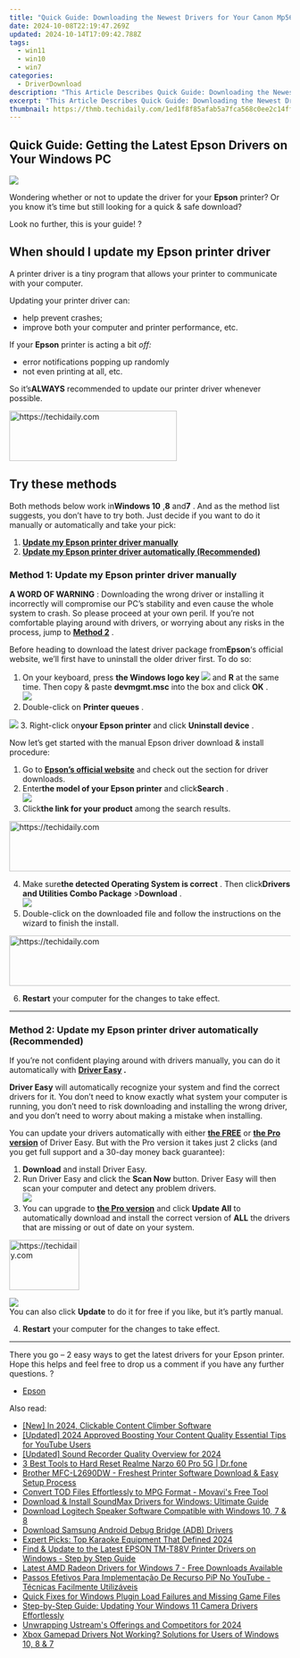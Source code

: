 ```yaml
---
title: "Quick Guide: Downloading the Newest Drivers for Your Canon Mp56e"
date: 2024-10-08T22:19:47.269Z
updated: 2024-10-14T17:09:42.788Z
tags:
  - win11
  - win10
  - win7
categories:
  - DriverDownload
description: "This Article Describes Quick Guide: Downloading the Newest Drivers for Your Canon Mp56e"
excerpt: "This Article Describes Quick Guide: Downloading the Newest Drivers for Your Canon Mp56e"
thumbnail: https://thmb.techidaily.com/1ed1f8f85afab5a7fca568c0ee2c14ff79c348483068f7828bd0bf2b8998726c.jpg
---
```


## Quick Guide: Getting the Latest Epson Drivers on Your Windows PC

![](https://images.drivereasy.com/wp-content/uploads/2018/10/img_5bb83cee67a19.jpg)

 Wondering whether or not to update the driver for your **Epson**  printer? Or you know it’s time but still looking for a quick & safe download?

Look no further, this is your guide! ?

## When should I update my **Epson** printer driver

 A printer driver is a tiny program that allows your printer to communicate with your computer.

Updating your printer driver can:

* help prevent crashes;
* improve both your computer and printer performance, etc.

 If your **Epson**  printer is acting a bit _off:_

* error notifications popping up randomly
* not even printing at all, etc.

 So it’s**ALWAYS** recommended to update our printer driver whenever possible.

<!-- affiliate ads begin -->
<a href="https://aligracehair.sjv.io/c/5597632/2027176/19272" target="_top" id="2027176">
  <img src="//a.impactradius-go.com/display-ad/19272-2027176" border="0" alt="https://techidaily.com" width="300" height="90"/>
</a>
<img height="0" width="0" src="https://aligracehair.sjv.io/i/5597632/2027176/19272" style="position:absolute;visibility:hidden;" border="0" />
<!-- affiliate ads end -->

## Try these methods

 Both methods below work in**Windows 10** ,**8** and**7** .  And as the method list suggests, you don’t have to try both. Just decide if you want to do it manually or automatically and take your pick:

1. [**Update my Epson printer driver manually**](https://tools.techidaily.com/drivereasy/download/)
2. [**Update my Epson printer driver automatically (Recommended)**](https://tools.techidaily.com/drivereasy/download/)

### Method 1: Update my Epson printer driver manually

**A WORD OF WARNING** : Downloading the wrong driver or installing it incorrectly will compromise our PC’s stability and even cause the whole system to crash. So please proceed at your own peril. If you’re not comfortable playing around with drivers, or worrying about any risks in the process, jump to [**Method 2**](https://tools.techidaily.com/drivereasy/download/) .

Before heading to download the latest driver package from**Epson**‘s official website, we’ll first have to uninstall the older driver first. To do so:  

1. On your keyboard, press   **the Windows logo key ![](https://images.drivereasy.com/wp-content/uploads/2018/04/img_5ae0331bc08e4.png)**  and **R** at the same time. Then copy & paste **devmgmt.msc**  into the box and click **OK** .  
![](https://images.drivereasy.com/wp-content/uploads/2018/05/img_5afb9c1b96ba9.png)
2. Double-click on **Printer queues** .  

![](https://images.drivereasy.com/wp-content/uploads/2018/06/img_5b1a5b86a48f2.jpg)
3. Right-click on**your Epson printer**  and click **Uninstall device** .

 Now let’s get started with the manual Epson driver download & install procedure:

1. Go to **[Epson’s official website](https://epson.com/usa)**  and check out the section for driver downloads.
2. Enter**the model of your Epson printer** and click**Search** .  
![](https://images.drivereasy.com/wp-content/uploads/2018/10/img_5bb8391737cc4.png)
3. Click**the link for your product** among the search results.

<!-- affiliate ads begin -->
<a href="https://unicoeye.pxf.io/c/5597632/2148775/18498" target="_top" id="2148775">
  <img src="//a.impactradius-go.com/display-ad/18498-2148775" border="0" alt="https://techidaily.com" width="728" height="90"/>
</a>
<img height="0" width="0" src="https://unicoeye.pxf.io/i/5597632/2148775/18498" style="position:absolute;visibility:hidden;" border="0" />
<!-- affiliate ads end -->

4. Make sure**the detected Operating System is correct** . Then click**Drivers and Utilities Combo Package** \>**Download** .  
![](https://images.drivereasy.com/wp-content/uploads/2018/10/img_5bb839f55c7e4.jpg)
5. Double-click on the downloaded file and follow the instructions on the wizard to finish the install.

<!-- affiliate ads begin -->
<a href="https://imp.i357552.net/c/5597632/1013424/11832" target="_top" id="1013424">
  <img src="//a.impactradius-go.com/display-ad/11832-1013424" border="0" alt="https://techidaily.com" width="728" height="90"/>
</a>
<img height="0" width="0" src="https://imp.i357552.net/i/5597632/1013424/11832" style="position:absolute;visibility:hidden;" border="0" />
<!-- affiliate ads end -->

6. **Restart** your computer for the changes to take effect.

---

### Method 2: Update my Epson printer driver automatically (Recommended)

 If you’re not confident playing around with drivers manually, you can do it automatically with **[Driver Easy](https://tools.techidaily.com/drivereasy/download/) .**

**Driver Easy**   will automatically recognize your system and find the correct drivers for it. You don’t need to know exactly what system your computer is running, you don’t need to risk downloading and installing the wrong driver, and you don’t need to worry about making a mistake when installing.

 You can update your drivers automatically with either **[the FREE](https://tools.techidaily.com/drivereasy/download/)**  or **[the Pro version](https://tools.techidaily.com/drivereasy/download/)**  of Driver Easy. But with the Pro version it takes just 2 clicks (and you get full support and a 30-day money back guarantee):

1. **Download**   and install Driver Easy.
2. Run Driver Easy and click the **Scan Now** button. Driver Easy will then scan your computer and detect any problem drivers.  
![](https://images.drivereasy.com/wp-content/uploads/2018/06/img_5b2b09636ab48.jpg)
3. You can upgrade to **[the Pro version](https://tools.techidaily.com/drivereasy/download/)**  and click **Update All** to automatically download and install the correct version of **ALL**  the drivers that are missing or out of date on your system.  

<!-- affiliate ads begin -->
<a href="https://25home.pxf.io/c/5597632/2148637/16836" target="_top" id="2148637">
  <img src="//a.impactradius-go.com/display-ad/16836-2148637" border="0" alt="https://techidaily.com" width="125" height="90"/>
</a>
<img height="0" width="0" src="https://25home.pxf.io/i/5597632/2148637/16836" style="position:absolute;visibility:hidden;" border="0" />
<!-- affiliate ads end -->

![](https://images.drivereasy.com/wp-content/uploads/2018/10/img_5bb83b9f0aa46.jpg)  
You can also click **Update**  to do it for free if you like, but it’s partly manual.

4. **Restart** your computer for the changes to take effect.

---

 There you go – 2 easy ways to get the latest drivers for your Epson printer. Hope this helps and feel free to drop us a comment if you have any further questions. ?

* [Epson](https://tools.techidaily.com/drivereasy/download/)

<ins class="adsbygoogle"
     style="display:block"
     data-ad-format="autorelaxed"
     data-ad-client="ca-pub-7571918770474297"
     data-ad-slot="1223367746"></ins>

<ins class="adsbygoogle"
     style="display:block"
     data-ad-client="ca-pub-7571918770474297"
     data-ad-slot="8358498916"
     data-ad-format="auto"
     data-full-width-responsive="true"></ins>

<span class="atpl-alsoreadstyle">Also read:</span>
<div><ul>
<li><a href="https://fox-friendly.techidaily.com/new-in-2024-clickable-content-climber-software/"><u>[New] In 2024, Clickable Content Climber Software</u></a></li>
<li><a href="https://facebook-record-videos.techidaily.com/updated-2024-approved-boosting-your-content-quality-essential-tips-for-youtube-users/"><u>[Updated] 2024 Approved Boosting Your Content Quality Essential Tips for YouTube Users</u></a></li>
<li><a href="https://screen-video-capture.techidaily.com/updated-sound-recorder-quality-overview-for-2024/"><u>[Updated] Sound Recorder Quality Overview for 2024</u></a></li>
<li><a href="https://phone-solutions.techidaily.com/3-best-tools-to-hard-reset-realme-narzo-60-pro-5g-drfone-by-drfone-reset-android-reset-android/"><u>3 Best Tools to Hard Reset Realme Narzo 60 Pro 5G | Dr.fone</u></a></li>
<li><a href="https://win-dash.techidaily.com/brother-mfc-l2690dw-freshest-printer-software-download-and-easy-setup-process/"><u>Brother MFC-L2690DW - Freshest Printer Software Download & Easy Setup Process</u></a></li>
<li><a href="https://eaxpv-info.techidaily.com/convert-tod-files-effortlessly-to-mpg-format-movavis-free-tool/"><u>Convert TOD Files Effortlessly to MPG Format - Movavi's Free Tool</u></a></li>
<li><a href="https://win-dash.techidaily.com/download-and-install-soundmax-drivers-for-windows-ultimate-guide/"><u>Download & Install SoundMax Drivers for Windows: Ultimate Guide</u></a></li>
<li><a href="https://win-dash.techidaily.com/download-logitech-speaker-software-compatible-with-windows-10-7-and-8/"><u>Download Logitech Speaker Software Compatible with Windows 10, 7 & 8</u></a></li>
<li><a href="https://win-dash.techidaily.com/download-samsung-android-debug-bridge-adb-drivers/"><u>Download Samsung Android Debug Bridge (ADB) Drivers</u></a></li>
<li><a href="https://buynow-marvelous.techidaily.com/expert-picks-top-karaoke-equipment-that-defined-2024/"><u>Expert Picks: Top Karaoke Equipment That Defined 2024</u></a></li>
<li><a href="https://win-dash.techidaily.com/find-and-update-to-the-latest-epson-tm-t88v-printer-drivers-on-windows-step-by-step-guide/"><u>Find & Update to the Latest EPSON TM-T88V Printer Drivers on Windows - Step by Step Guide</u></a></li>
<li><a href="https://win-dash.techidaily.com/latest-amd-radeon-drivers-for-windows-7-free-downloads-available/"><u>Latest AMD Radeon Drivers for Windows 7 - Free Downloads Available</u></a></li>
<li><a href="https://tech-savvy.techidaily.com/passos-efetivos-para-implementacao-de-recurso-pip-no-youtube-tecnicas-facilmente-utilizaveis/"><u>Passos Efetivos Para Implementação De Recurso PiP No YouTube - Técnicas Facilmente Utilizáveis</u></a></li>
<li><a href="https://win-howtos.techidaily.com/quick-fixes-for-windows-plugin-load-failures-and-missing-game-files/"><u>Quick Fixes for Windows Plugin Load Failures and Missing Game Files</u></a></li>
<li><a href="https://win-dash.techidaily.com/step-by-step-guide-updating-your-windows-11-camera-drivers-effortlessly/"><u>Step-by-Step Guide: Updating Your Windows 11 Camera Drivers Effortlessly</u></a></li>
<li><a href="https://some-guidance.techidaily.com/unwrapping-ustreams-offerings-and-competitors-for-2024/"><u>Unwrapping Ustream's Offerings and Competitors for 2024</u></a></li>
<li><a href="https://win-dash.techidaily.com/1722954781279-xbox-gamepad-drivers-not-working-solutions-for-users-of-windows-10-8-and-7/"><u>Xbox Gamepad Drivers Not Working? Solutions for Users of Windows 10, 8 & 7</u></a></li>
</ul></div>

